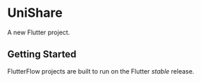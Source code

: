 # UniShare

A new Flutter project.

## Getting Started

FlutterFlow projects are built to run on the Flutter _stable_ release.
